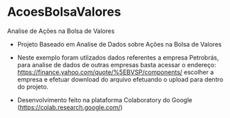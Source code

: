 # AcoesBolsaValores
Analise de Ações na Bolsa de Valores

- Projeto Baseado em Analise de Dados sobre Ações na Bolsa de Valores

- Neste exemplo foram utlizados dados referentes a empresa Petrobrás, para analise de dados de outras empresas basta acessar o endereço: https://finance.yahoo.com/quote/%5EBVSP/components/ escolher a empresa e efetuar download do arquivo efetuando o upload para dentro do projeto.

- Desenvolvimento feito na plataforma Colaboratory do Google (https://colab.research.google.com/)
